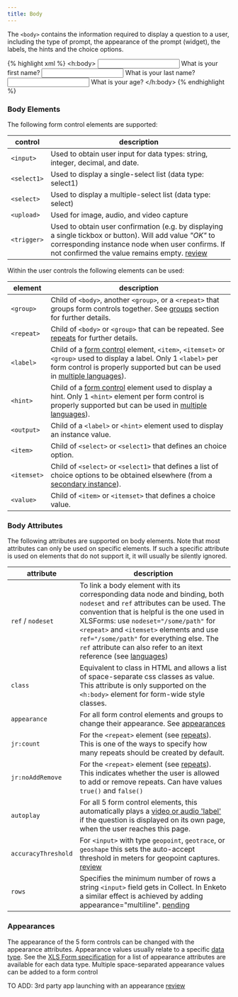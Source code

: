 ```yaml
---
title: Body
---
```


The `<body>` contains the information required to display a question to a user, including the type of prompt, the appearance of the prompt (widget), the labels, the hints and the choice options.

{% highlight xml %}
 <h:body>
    <input ref="/data/firstname">
        <label>What is your first name?</label>
    </input>
    <input ref="/data/lastname">
        <label>What is your last name?</label>
    </input>
    <input ref="/data/age">
        <label>What is your age?</label>
    </input>
</h:body>
{% endhighlight %}

### Body Elements

The following form control elements are supported:

| control       | description
|---------------|------------
|`<input>`      | Used to obtain user input for data types: string, integer, decimal, and date.
|`<select1>`    | Used to display a single-select list (data type: select1)
|`<select>`     | Used to display a multiple-select list (data type: select)
|`<upload>`     | Used for image, audio, and video capture
|`<trigger>`    | Used to obtain user confirmation (e.g. by displaying a single tickbox or button). Will add value _"OK"_ to corresponding instance node when user confirms. If not confirmed the value remains empty. [review]() 

Within the user controls the following elements can be used:

| element       | description
|---------------|------------------
| `<group>`     | Child of `<body>`, another `<group>`, or a `<repeat>` that groups form controls together. See [groups](#groups) section for further details.
| `<repeat>`    | Child of `<body>` or `<group>` that can be repeated. See [repeats](#repeats) for further details.
| `<label>`     | Child of a [form control](#body-elements) element, `<item>`, `<itemset>` or `<group>` used to display a label. Only 1 `<label>` per form control is properly supported but can be used in [multiple languages](#languages)).
| `<hint>`      | Child of a [form control](#body-elements) element used to display a hint. Only 1 `<hint>` element per form control is properly supported but can be used in [multiple languages](#languages)).
| `<output>`    | Child of a `<label>` or `<hint>` element used to display an instance value.
| `<item>`      | Child of `<select>` or `<select1>` that defines an choice option.
| `<itemset>`   | Child of `<select>` or `<select1>` that defines a list of choice options to be obtained elsewhere (from a [secondary instance](#secondary-instances)).
| `<value>`     | Child of `<item>` or `<itemset>` that defines a choice value.

### Body Attributes

The following attributes are supported on body elements. Note that most attributes can only be used on specific elements. If such a specific attribute is used on elements that do not support it, it will usually be silently ignored. 

| attribute     | description
|---------------|----------------
| `ref` / `nodeset` | To link a body element with its corresponding data node and binding, both `nodeset` and `ref` attributes can be used. The convention that is helpful is the one used in XLSForms: use `nodeset="/some/path"` for `<repeat>` and `<itemset>` elements and use `ref="/some/path"` for everything else. The `ref` attribute can also refer to an itext reference (see [languages](#languages))
| `class`         | Equivalent to class in HTML and allows a list of space-separate css classes as value. This attribute is only supported on the `<h:body>` element for form-wide style classes.
| `appearance`    | For all form control elements and groups to change their appearance. See [appearances](#appearances)
| `jr:count`      | For the `<repeat>` element (see [repeats](#repeats)). This is one of the ways to specify how many repeats should be created by default.
| `jr:noAddRemove`| For the `<repeat>` element (see [repeats](#repeats)). This indicates whether the user is allowed to add or remove repeats. Can have values `true()` and `false()`
| `autoplay`      | For all 5 form control elements, this automatically plays a [video or audio 'label'](#media) if the question is displayed on its own page, when the user reaches this page.
| `accuracyThreshold` | For `<input>` with type `geopoint`, `geotrace`, or `geoshape` this sets the auto-accept threshold in meters for geopoint captures. [review]()
| `rows`          | Specifies the minimum number of rows a string `<input>` field gets in Collect. In Enketo a similar effect is achieved by adding appearance="multiline". [pending](https://github.com/enketo/enketo-xslt/issues/26)

### Appearances

The appearance of the 5 form controls can be changed with the appearance attributes. Appearance values usually relate to a specific [data type](#data-types). See the [XLS Form specification](http://xlsform.org) for a list of appearance attributes are available for each data type. Multiple space-separated appearance values can be added to a form control

TO ADD: 3rd party app launching with an appearance [review]()
